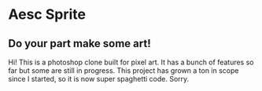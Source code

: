 # Aesc Sprite
## Do your part make some art!
Hi!  This is a photoshop clone built for pixel art.
It has a bunch of features so far but some are still in progress.
This project has grown a ton in scope since I started, so it is now super spaghetti code.  Sorry.